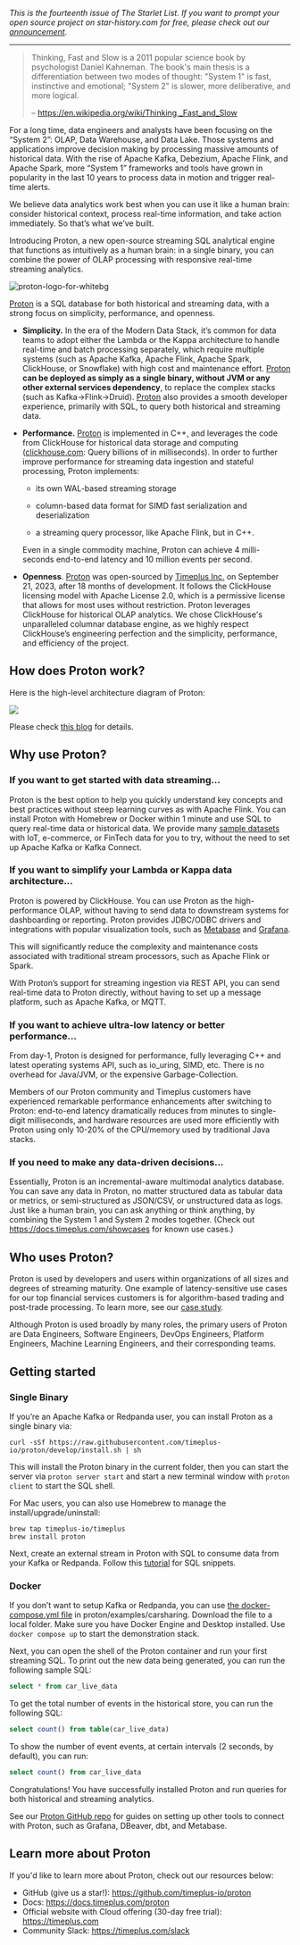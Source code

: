 _This is the fourteenth issue of The Starlet List. If you want to prompt your open source project on star-history.com for free, please check out our [announcement](/blog/list-your-open-source-project)._

---

> Thinking, Fast and Slow is a 2011 popular science book by psychologist Daniel Kahneman. The book's main thesis is a differentiation between two modes of thought: "System 1" is fast, instinctive and emotional; "System 2" is slower, more deliberative, and more logical.
>
> – https://en.wikipedia.org/wiki/Thinking,_Fast_and_Slow

For a long time, data engineers and analysts have been focusing on the “System 2”: OLAP, Data Warehouse, and Data Lake. Those systems and applications improve decision making by processing massive amounts of historical data. With the rise of Apache Kafka, Debezium, Apache Flink, and Apache Spark, more “System 1” frameworks and tools have grown in popularity in the last 10 years to process data in motion and trigger real-time alerts.

We believe data analytics work best when you can use it like a human brain: consider historical context, process real-time information, and take action immediately. So that’s what we’ve built.

Introducing Proton, a new open-source streaming SQL analytical engine that functions as intuitively as a human brain: in a single binary, you can combine the power of OLAP processing with responsive real-time streaming analytics.

![proton-logo-for-whitebg](/assets/blog/proton/proton-logo-for-whitebg.webp)

[Proton](https://github.com/timeplus-io/proton) is a SQL database for both historical and streaming data, with a strong focus on simplicity, performance, and openness.

-   **Simplicity.** In the era of the Modern Data Stack, it’s common for data teams to adopt either the Lambda or the Kappa architecture to handle real-time and batch processing separately, which require multiple systems (such as Apache Kafka, Apache Flink, Apache Spark, ClickHouse, or Snowflake) with high cost and maintenance effort. [Proton](https://github.com/timeplus-io/proton) **can be deployed as simply as a single binary, without JVM or any other external services dependency**, to replace the complex stacks (such as Kafka->Flink->Druid). [Proton](https://github.com/timeplus-io/proton) also provides a smooth developer experience, primarily with SQL, to query both historical and streaming data.

-   **Performance.** [Proton](https://github.com/timeplus-io/proton) is implemented in C++, and leverages the code from ClickHouse for historical data storage and computing ([clickhouse.com](http://clickhouse.com): Query billions of in milliseconds). In order to further improve performance for streaming data ingestion and stateful processing, Proton implements:

    -   its own WAL-based streaming storage

    -   column-based data format for SIMD fast serialization and deserialization

    -   a streaming query processor, like Apache Flink, but in C++.

    Even in a single commodity machine, Proton can achieve 4 milli-seconds end-to-end latency and 10 million events per second.

-   **Openness**. [Proton](https://github.com/timeplus-io/proton) was open-sourced by [Timeplus Inc.](http://timeplus.com) on September 21, 2023, after 18 months of development. It follows the ClickHouse licensing model with Apache License 2.0, which is a permissive license that allows for most uses without restriction. Proton leverages ClickHouse for historical OLAP analytics. We chose ClickHouse's unparalleled columnar database engine, as we highly respect ClickHouse’s engineering perfection and the simplicity, performance, and efficiency of the project.

## How does Proton work?

Here is the high-level architecture diagram of Proton:

![](/assets/blog/proton/proton-architecture.webp)

Please check [this blog](https://www.timeplus.com/post/unify-streaming-and-historical-data-processing) for details.

## Why use Proton?

### If you want to get started with data streaming...

Proton is the best option to help you quickly understand key concepts and best practices without steep learning curves as with Apache Flink. You can install Proton with Homebrew or Docker within 1 minute and use SQL to query real-time data or historical data. We provide many [sample datasets](https://github.com/timeplus-io/proton/tree/develop/examples) with IoT, e-commerce, or FinTech data for you to try, without the need to set up Apache Kafka or Kafka Connect.

### If you want to simplify your Lambda or Kappa data architecture...

Proton is powered by ClickHouse. You can use Proton as the high-performance OLAP, without having to send data to downstream systems for dashboarding or reporting. Proton provides JDBC/ODBC drivers and integrations with popular visualization tools, such as [Metabase](https://github.com/timeplus-io/metabase-proton-driver) and [Grafana](https://github.com/timeplus-io/proton-grafana-source).

This will significantly reduce the complexity and maintenance costs associated with traditional stream processors, such as Apache Flink or Spark.

With Proton’s support for streaming ingestion via REST API, you can send real-time data to Proton directly, without having to set up a message platform, such as Apache Kafka, or MQTT.

### If you want to achieve ultra-low latency or better performance...

From day-1, Proton is designed for performance, fully leveraging C++ and latest operating systems API, such as io_uring, SIMD, etc. There is no overhead for Java/JVM, or the expensive Garbage-Collection.

Members of our Proton community and Timeplus customers have experienced remarkable performance enhancements after switching to Proton: end-to-end latency dramatically reduces from minutes to single-digit milliseconds, and hardware resources are used more efficiently with Proton using only 10-20% of the CPU/memory used by traditional Java stacks.

### If you need to make any data-driven decisions...

Essentially, Proton is an incremental-aware multimodal analytics database. You can save any data in Proton, no matter structured data as tabular data or metrics, or semi-structured as JSON/CSV, or unstructured data as logs. Just like a human brain, you can ask anything or think anything, by combining the System 1 and System 2 modes together. (Check out https://docs.timeplus.com/showcases for known use cases.)

## Who uses Proton?

Proton is used by developers and users within organizations of all sizes and degrees of streaming maturity. One example of latency-sensitive use cases for our top financial services customers is for algorithm-based trading and post-trade processing. To learn more, see our [case study](https://www.timeplus.com/post/unlocking-real-time-post-trade-analytics-with-streaming-sql).

Although Proton is used broadly by many roles, the primary users of Proton are Data Engineers, Software Engineers, DevOps Engineers, Platform Engineers, Machine Learning Engineers, and their corresponding teams.

## Getting started

### Single Binary

If you’re an Apache Kafka or Redpanda user, you can install Proton as a single binary via:

```shell
curl -sSf https://raw.githubusercontent.com/timeplus-io/proton/develop/install.sh | sh
```

This will install the Proton binary in the current folder, then you can start the server via `proton server start` and start a new terminal window with `proton client` to start the SQL shell.

For Mac users, you can also use Homebrew to manage the install/upgrade/uninstall:

```shell
brew tap timeplus-io/timeplus
brew install proton
```

Next, create an external stream in Proton with SQL to consume data from your Kafka or Redpanda. Follow this [tutorial](https://docs.timeplus.com/proton-kafka#tutorial) for SQL snippets.

### Docker

If you don’t want to setup Kafka or Redpanda, you can use [the docker-compose.yml file](https://github.com/timeplus-io/proton/blob/develop/examples/carsharing/docker-compose.yml) in proton/examples/carsharing. Download the file to a local folder. Make sure you have Docker Engine and Desktop installed. Use `docker compose up` to start the demonstration stack.

Next, you can open the shell of the Proton container and run your first streaming SQL. To print out the new data being generated, you can run the following sample SQL:

```sql
select * from car_live_data
```

To get the total number of events in the historical store, you can run the following SQL:

```sql
select count() from table(car_live_data)
```

To show the number of event events, at certain intervals (2 seconds, by default), you can run:

```sql
select count() from car_live_data
```

Congratulations! You have successfully installed Proton and run queries for both historical and streaming analytics.

See our [Proton GitHub repo](https://github.com/timeplus-io/proton) for guides on setting up other tools to connect with Proton, such as Grafana, DBeaver, dbt, and Metabase.

## Learn more about Proton

If you'd like to learn more about Proton, check out our resources below:

-   GitHub (give us a star!): https://github.com/timeplus-io/proton
-   Docs: https://docs.timeplus.com/proton
-   Official website with Cloud offering (30-day free trial): https://timeplus.com
-   Community Slack: https://timeplus.com/slack
